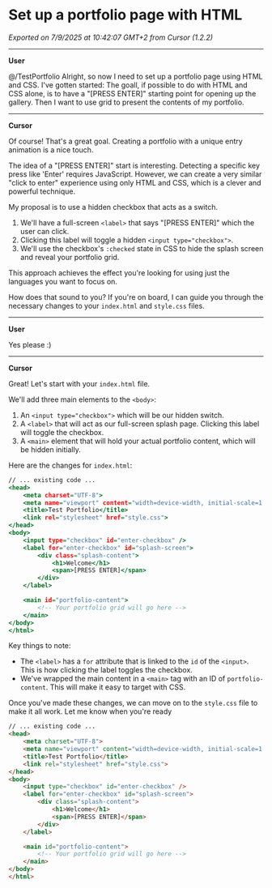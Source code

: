 # Set up a portfolio page with HTML
_Exported on 7/9/2025 at 10:42:07 GMT+2 from Cursor (1.2.2)_

---

**User**

@/TestPortfolio  Alright, so now I need to set up a portfolio page using HTML and CSS. I've gotten started: The goall, if possible to do with HTML and CSS alone, is to have a "[PRESS ENTER]" starting point for opening up the gallery. Then I want to use grid to present the contents of my portfolio.

---

**Cursor**

Of course! That's a great goal. Creating a portfolio with a unique entry animation is a nice touch.

The idea of a "[PRESS ENTER]" start is interesting. Detecting a specific key press like 'Enter' requires JavaScript. However, we can create a very similar "click to enter" experience using only HTML and CSS, which is a clever and powerful technique.

My proposal is to use a hidden checkbox that acts as a switch.
1.  We'll have a full-screen `<label>` that says "[PRESS ENTER]" which the user can click.
2.  Clicking this label will toggle a hidden `<input type="checkbox">`.
3.  We'll use the checkbox's `:checked` state in CSS to hide the splash screen and reveal your portfolio grid.

This approach achieves the effect you're looking for using just the languages you want to focus on.

How does that sound to you? If you're on board, I can guide you through the necessary changes to your `index.html` and `style.css` files.

---

**User**

Yes please :)

---

**Cursor**

Great! Let's start with your `index.html` file.

We'll add three main elements to the `<body>`:

1.  An `<input type="checkbox">` which will be our hidden switch.
2.  A `<label>` that will act as our full-screen splash page. Clicking this label will toggle the checkbox.
3.  A `<main>` element that will hold your actual portfolio content, which will be hidden initially.

Here are the changes for `index.html`:

```html:index.html
// ... existing code ...
<head>
    <meta charset="UTF-8">
    <meta name="viewport" content="width=device-width, initial-scale=1.0">
    <title>Test Portfolio</title>
    <link rel="stylesheet" href="style.css">
</head>
<body>
    <input type="checkbox" id="enter-checkbox" />
    <label for="enter-checkbox" id="splash-screen">
        <div class="splash-content">
            <h1>Welcome</h1>
            <span>[PRESS ENTER]</span>
        </div>
    </label>

    <main id="portfolio-content">
        <!-- Your portfolio grid will go here -->
    </main>
</body>
</html>
```

Key things to note:
*   The `<label>` has a `for` attribute that is linked to the `id` of the `<input>`. This is how clicking the label toggles the checkbox.
*   We've wrapped the main content in a `<main>` tag with an ID of `portfolio-content`. This will make it easy to target with CSS.

Once you've made these changes, we can move on to the `style.css` file to make it all work. Let me know when you're ready

```html
// ... existing code ...
<head>
    <meta charset="UTF-8">
    <meta name="viewport" content="width=device-width, initial-scale=1.0">
    <title>Test Portfolio</title>
    <link rel="stylesheet" href="style.css">
</head>
<body>
    <input type="checkbox" id="enter-checkbox" />
    <label for="enter-checkbox" id="splash-screen">
        <div class="splash-content">
            <h1>Welcome</h1>
            <span>[PRESS ENTER]</span>
        </div>
    </label>

    <main id="portfolio-content">
        <!-- Your portfolio grid will go here -->
    </main>
</body>
</html>
```

